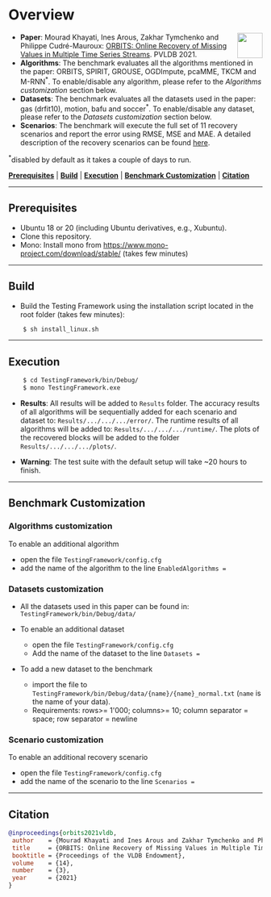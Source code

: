 # Overview

<img img align="right" width="50" height="50" src="orbits_logo.png" >

- **Paper**: Mourad Khayati, Ines Arous, Zakhar Tymchenko and Philippe Cudré-Mauroux: [ORBITS: Online Recovery of Missing Values in Multiple Time Series Streams](http://vldb.org/pvldb/vol14/p294-khayati.pdf). PVLDB 2021.
- **Algorithms**: The benchmark evaluates all the algorithms mentioned in the paper: ORBITS, SPIRIT, GROUSE, OGDImpute, pcaMME, TKCM and M-RNN<sup>*</sup>. To enable/disable any algorithm, please refer to the *Algorithms customization* section below.
- **Datasets**: The benchmark evaluates all the datasets used in the paper: gas (drfit10), motion, bafu and soccer<sup>*</sup>. To enable/disable any dataset, please refer to the *Datasets customization* section below.
- **Scenarios**: The benchmark will execute the full set of 11 recovery scenarios and report the error using RMSE, MSE and MAE. 
A detailed description of the recovery scenarios can be found [here](https://github.com/eXascaleInfolab/orbits/blob/master/TestingFramework/README.md).

<sup>*</sup>disabled by default as it takes a couple of days to run.
<!--
The online scenarios are described [here](https://github.com/eXascaleInfolab/orbits/blob/master/TestingFramework/bin/Debug/results/plotfiles/streaming_end.txt) while the batch scenarios are described [here](https://github.com/eXascaleInfolab/orbits/blob/master/TestingFramework/bin/Debug/results/plotfiles/batch_mid.txt). 
-->

[**Prerequisites**](#prerequisites) | [**Build**](#build) | [**Execution**](#execution) | [**Benchmark Customization**](#benchmark-customization) | [**Citation**](#citation)
___ 
 
## Prerequisites

- Ubuntu 18 or 20 (including Ubuntu derivatives, e.g., Xubuntu).
- Clone this repository.
- Mono: Install mono from https://www.mono-project.com/download/stable/ (takes few minutes)

___
## Build

- Build the Testing Framework using the installation script located in the root folder (takes few minutes):
```bash
    $ sh install_linux.sh
```
___
## Execution


```bash
    $ cd TestingFramework/bin/Debug/
    $ mono TestingFramework.exe 
```

- **Results**: All results will be added to `Results` folder. The accuracy results of all algorithms will be sequentially added for each scenario and dataset to: `Results/.../.../.../error/`. The runtime results of all algorithms will be added to: `Results/.../.../.../runtime/`. The plots of the recovered blocks will be added to the folder `Results/.../.../.../plots/`.

- **Warning**: The test suite with the default setup will take ~20 hours to finish. 

___
## Benchmark Customization 

### Algorithms customization

To enable an additional algorithm
- open the file `TestingFramework/config.cfg`
- add the name of the algorithm to the line `EnabledAlgorithms =`


### Datasets customization

- All the datasets used in this paper can be found in: `TestingFramework/bin/Debug/data/`
- To enable an additional dataset
  - open the file `TestingFramework/config.cfg`
  - Add the name of the dataset to the line `Datasets =`

- To add a new dataset to the benchmark
  - import the file to `TestingFramework/bin/Debug/data/{name}/{name}_normal.txt` (`name` is the name of your data).
  - Requirements: rows>= 1'000; columns>= 10; column separator = space; row separator = newline


### Scenario customization

To enable an additional recovery scenario
- open the file `TestingFramework/config.cfg`
- add the name of the scenario to the line `Scenarios =`


___
## Citation
```bibtex
@inproceedings{orbits2021vldb,
 author    = {Mourad Khayati and Ines Arous and Zakhar Tymchenko and Philippe Cudr{\'{e}}{-}Mauroux},
 title     = {ORBITS: Online Recovery of Missing Values in Multiple Time Series Streams},
 booktitle = {Proceedings of the VLDB Endowment},
 volume    = {14},
 number    = {3},
 year      = {2021}
}
```


<!--
___
___
## Prerequisites and dependencies (macOS) 

- The benchmark runs also on macOS, but takes much longer than Linux. 
- macOS 10.13 or higher, homebrew
- Clone the current repository
```bash
    $ xcode-select --install
    $ git clone https://github.com/eXascaleInfolab/orbits.git
```
- Mono: Install mono from https://www.mono-project.com/download/stable/ and restart the terminal window.

- If you are running macOS 10.14, you need to install C/C++ headers using the following command:
```bash
    $ open /Library/Developer/CommandLineTools/Packages/macOS_SDK_headers_for_macOS_10.14.pkg
```

## Build 

- Build all the algorithms and Testing Framework using the installation script located in the root folder:
```bash
    $ sh install_mac.sh
```
## Execution

```bash
    $ cd TestingFramework/bin/Debug/
    $ mono TestingFramework.exe
```

## Benchmark customization

The algorithm and dataset customization is identical to Linux (see above).

# InCD_benchmark

#### Repository structure
- Algorithms - missing value recovery algorithms: ORBITS (incd), TKCM, SPIRIT, GROUSE, OGDImpute, SSA, M-RNN, pcaMME.
- Datasets - different datasets and time series from different sources.
- Testing Framework - a program to run automated suite of tests on the datasets with the algorithms mentioned above.

### Prerequisites and dependencies (Linux)

- Ubuntu 16 and higher (or Ubuntu derivatives like Xubuntu)
- Sudo rights on the user
- Clone the repository
```bash
    $ git clone https://github.com/eXascaleInfolab/InCD_bench-19.git
```
- Mono Runtime and Compiler: follow step 1 from the installation guide in https://www.mono-project.com/download/stable/ for your Ubuntu version and afterwards do:
```bash
    $ sudo apt-get install mono-devel
```
- All other prerequisites will be installed using a build script.

#### Build & tests

- Restart the terminal window after all the dependencies are installed. Open it in the root folder of the repository.
- Build all the algorithms and Testing Framework using a script in the root folder (takes up to 5 minutes depending which prerequisites are already installed in the system):
```bash
    $ sh install_linux.sh
```
- Run the benchmark:
```bash
    $ cd TestingFramework/bin/Debug/
    $ mono TestingFramework.exe
```
- Test suite will go over datasets one by one and executes all the scenarios for them with both precision test and runtime test. Plots folder in the root of the repository will be populated with the results.
- Remark: full test suite with the default setup will take a sizeable amount of time to run (around 1 day depending on the hardware) and will produce up to 3GB of output files with all recovered data and plots unless stopped early.

#### Customize datasets

To add a dataset to the benchmark
- import the file to `TestingFramework/bin/Debug/data/{name}/{name}_normal.txt`
- - Requirements: >= 10 columns, >= 1'000 rows, column separator - empty space, row separator - newline
- add `{name}` to the list of datasets in `TestingFramework/config.cfg`

#### Customize algorithms

To exclude an algorithm from the benchmark
- open the file `TestingFramework/config.cfg`
- add an entry `IgnoreAlgorithms =` and specify the list of algorithm codes to exclude them
- the line starting with `IgnoreAlgorithms =` provides codes for all the algorithms in the benchmark

-->

